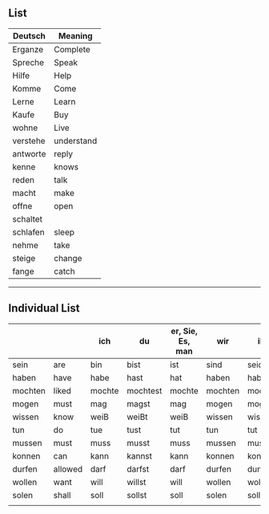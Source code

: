 
## List
| Deutsch  | Meaning    |
| -------- | ---------- |
| Erganze  | Complete   |
| Spreche  | Speak      |
| Hilfe    | Help       |
| Komme    | Come       |
| Lerne    | Learn      |
| Kaufe    | Buy        |
| wohne    | Live       |
| verstehe | understand |
| antworte | reply      |
| kenne    | knows      |
| reden    | talk       |
| macht    | make       |
| offne    | open       |
| schaltet |            |
| schlafen | sleep      |
| nehme    | take       |
| steige   | change     |
| fange    | catch      | 

***
## Individual List
|         |         | ich    | du       | er, Sie, Es, man | wir     | ihr     | sie, Sie |
| ------- | ------- | ------ | -------- | ---------------- | ------- | ------- | -------- |
| sein    | are     | bin    | bist     | ist              | sind    | seid    | sind     |
| haben   | have    | habe   | hast     | hat              | haben   | habt    | haben    |
| mochten | liked   | mochte | mochtest | mochte           | mochten | mochtet | mochten  |
| mogen   | must    | mag    | magst    | mag              | mogen   | mogt    | mogen    |
| wissen  | know    | weiB   | weiBt    | weiB             | wissen  | wisst   | wissen   |
| tun     | do      | tue    | tust     | tut              | tun     | tut     | tun      |
| mussen  | must    | muss   | musst    | muss             | mussen  | musst   | mussen   |
| konnen  | can     | kann   | kannst   | kann             | konnen  | konnt   | konnen   |
| durfen  | allowed | darf   | darfst   | darf             | durfen  | durft   | durfen   |
| wollen  | want    | will   | willst   | will             | wollen  | wollt   | wollen   |
| solen   | shall   | soll   | sollst   | soll             | solen   | sollt   | sollen   |
|         |         |        |          |                  |         |         |          |
